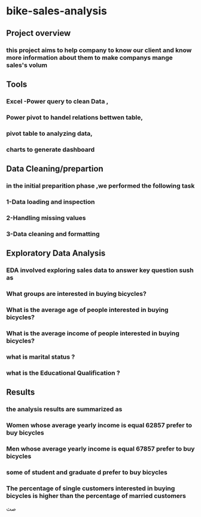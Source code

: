 # bike-sales-analysis
 ## Project overview 
 ### this project aims to help company to know our client and know more information about them to make companys mange sales's volum
 ## Tools
### Excel -Power query to clean Data ,
 ### Power pivot to handel relations bettwen table,
 ### pivot table to analyzing data,
 ### charts to generate dashboard
 
## Data Cleaning/prepartion
### in the initial preparition phase ,we performed the following task 
### 1-Data loading and inspection
### 2-Handling missing values
### 3-Data cleaning and formatting
## Exploratory Data Analysis
### EDA involved exploring sales data to answer key question sush as 
### What groups are interested in buying bicycles?
### What is the average age of people interested in buying bicycles?
### What is the average income  of people interested in buying bicycles?
### what is marital status ? 
### what is the  Educational Qualification ?

## Results 
### the analysis results are summarized  as
### Women whose average yearly income is equal  62857 prefer to buy bicycles
### Men whose average yearly income is equal 67857  prefer to buy bicycles 
###  some of student and graduate d prefer to buy bicycles 
### The percentage of single customers interested in buying bicycles is higher than the percentage of married customers


صث 




